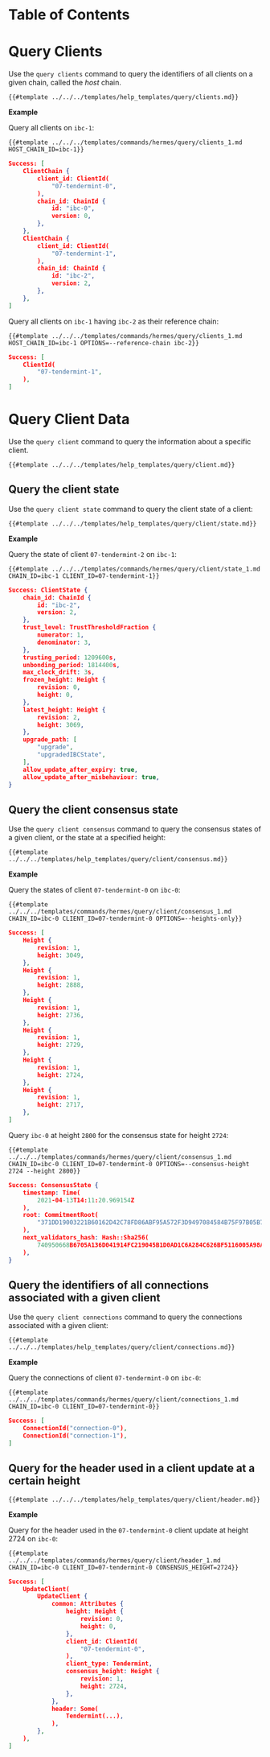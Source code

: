 
# Table of Contents

<!-- toc -->

# Query Clients

Use the `query clients` command to query the identifiers of all clients on a given chain, called
the _host_ chain.

```shell
{{#template ../../../templates/help_templates/query/clients.md}}
```

__Example__

Query all clients on `ibc-1`:

```shell
{{#template ../../../templates/commands/hermes/query/clients_1.md HOST_CHAIN_ID=ibc-1}}
```

```json
Success: [
    ClientChain {
        client_id: ClientId(
            "07-tendermint-0",
        ),
        chain_id: ChainId {
            id: "ibc-0",
            version: 0,
        },
    },
    ClientChain {
        client_id: ClientId(
            "07-tendermint-1",
        ),
        chain_id: ChainId {
            id: "ibc-2",
            version: 2,
        },
    },
]
```

Query all clients on `ibc-1` having `ibc-2` as their reference chain:

```shell
{{#template ../../../templates/commands/hermes/query/clients_1.md HOST_CHAIN_ID=ibc-1 OPTIONS=--reference-chain ibc-2}}
```

```json
Success: [
    ClientId(
        "07-tendermint-1",
    ),
]
```

# Query Client Data

Use the `query client` command to query the information about a specific client.

```shell
{{#template ../../../templates/help_templates/query/client.md}}
```

## Query the client state

Use the `query client state` command to query the client state of a client:

```shell
{{#template ../../../templates/help_templates/query/client/state.md}}
```

__Example__

Query the state of client `07-tendermint-2` on `ibc-1`:

```shell
{{#template ../../../templates/commands/hermes/query/client/state_1.md CHAIN_ID=ibc-1 CLIENT_ID=07-tendermint-1}}
```

```json
Success: ClientState {
    chain_id: ChainId {
        id: "ibc-2",
        version: 2,
    },
    trust_level: TrustThresholdFraction {
        numerator: 1,
        denominator: 3,
    },
    trusting_period: 1209600s,
    unbonding_period: 1814400s,
    max_clock_drift: 3s,
    frozen_height: Height {
        revision: 0,
        height: 0,
    },
    latest_height: Height {
        revision: 2,
        height: 3069,
    },
    upgrade_path: [
        "upgrade",
        "upgradedIBCState",
    ],
    allow_update_after_expiry: true,
    allow_update_after_misbehaviour: true,
}
```

## Query the client consensus state

Use the `query client consensus` command to query the consensus states of a given client, or the state at a specified height:

```shell
{{#template ../../../templates/help_templates/query/client/consensus.md}}
```

__Example__

Query the states of client `07-tendermint-0` on `ibc-0`:

```shell
{{#template ../../../templates/commands/hermes/query/client/consensus_1.md CHAIN_ID=ibc-0 CLIENT_ID=07-tendermint-0 OPTIONS=--heights-only}}
```

```json
Success: [
    Height {
        revision: 1,
        height: 3049,
    },
    Height {
        revision: 1,
        height: 2888,
    },
    Height {
        revision: 1,
        height: 2736,
    },
    Height {
        revision: 1,
        height: 2729,
    },
    Height {
        revision: 1,
        height: 2724,
    },
    Height {
        revision: 1,
        height: 2717,
    },
]
```

Query `ibc-0` at height `2800` for the consensus state for height `2724`:

```shell
{{#template ../../../templates/commands/hermes/query/client/consensus_1.md CHAIN_ID=ibc-0 CLIENT_ID=07-tendermint-0 OPTIONS=--consensus-height 2724 --height 2800}}
```

```json
Success: ConsensusState {
    timestamp: Time(
        2021-04-13T14:11:20.969154Z
    ),
    root: CommitmentRoot(
        "371DD19003221B60162D42C78FD86ABF95A572F3D9497084584B75F97B05B70C"
    ),
    next_validators_hash: Hash::Sha256(
        740950668B6705A136D041914FC219045B1D0AD1C6A284C626BF5116005A98A7
    ),
}
```

## Query the identifiers of all connections associated with a given client

Use the `query client connections` command to query the connections associated with a given client:

```shell
{{#template ../../../templates/help_templates/query/client/connections.md}}
```

__Example__

Query the connections of client `07-tendermint-0` on `ibc-0`:

```shell
{{#template ../../../templates/commands/hermes/query/client/connections_1.md CHAIN_ID=ibc-0 CLIENT_ID=07-tendermint-0}}
```

```json
Success: [
    ConnectionId("connection-0"),
    ConnectionId("connection-1"),
]
```

## Query for the header used in a client update at a certain height

```
{{#template ../../../templates/help_templates/query/client/header.md}}
```

__Example__

Query for the header used in the `07-tendermint-0` client update at height 2724 on `ibc-0`:

```shell
{{#template ../../../templates/commands/hermes/query/client/header_1.md CHAIN_ID=ibc-0 CLIENT_ID=07-tendermint-0 CONSENSUS_HEIGHT=2724}}
```

```json
Success: [
    UpdateClient(
        UpdateClient {
            common: Attributes {
                height: Height {
                    revision: 0,
                    height: 0,
                },
                client_id: ClientId(
                    "07-tendermint-0",
                ),
                client_type: Tendermint,
                consensus_height: Height {
                    revision: 1,
                    height: 2724,
                },
            },
            header: Some(
                Tendermint(...),
            ),
        },
    ),
]
```
